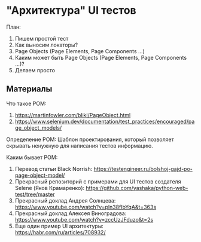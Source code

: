 # "Архитектура" UI тестов

План:

1. Пишем простой тест
2. Как выносим локаторы?
3. Page Objects (Page Elements, Page Components ...)
4. Каким может быть Page Objects (Page Elements, Page Components ...)?
5. Делаем просто

## Материалы

Что такое POM:

1. <https://martinfowler.com/bliki/PageObject.html>
2. <https://www.selenium.dev/documentation/test_practices/encouraged/page_object_models/>

Определение POM: Шаблон проектирования, который позволяет скрывать ненужную для написания тестов информацию.

Каким бывает POM:

1. Перевод статьи Black Norrish: <https://testengineer.ru/bolshoj-gajd-po-page-object-model/>
2. Прекрасный репозиторий с примерами для UI тестов создателя Selene (Яков Крамаренко): <https://github.com/yashaka/python-web-test/tree/master>
3. Прекрасный доклад Андрея Солнцева: <https://www.youtube.com/watch?v=pln38fIbYqA&t=363s>
4. Прекрасный доклад Алексея Виноградова: <https://www.youtube.com/watch?v=zccUzJFduzo&t=2s>
5. Еще один пример UI архитектуры: <https://habr.com/ru/articles/708932/>
